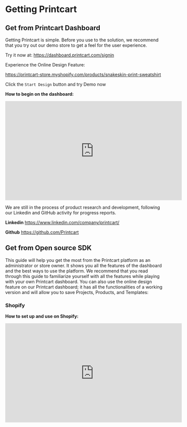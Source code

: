 # Getting Printcart

## Get from Printcart Dashboard
Getting Printcart is simple. Before you use to the solution, we recommend that you try out our demo store to get a feel for the user experience.

Try it now at: 
https://dashboard.printcart.com/signin

Experience the Online Design Feature:

https://printcart-store.myshopify.com/products/snakeskin-print-sweatshirt

Click the `Start Design` button and try Demo now

**How to begin on the dashboard:**

<iframe width="560" height="315" src="https://www.youtube.com/embed/Pm3tVMvqvIU" title="YouTube video player" frameborder="0" allow="accelerometer; autoplay; clipboard-write; encrypted-media; gyroscope; picture-in-picture" allowfullscreen></iframe>

We are still in the process of product research and development, following our Linkedin and GitHub activity for progress reports.

**Linkedin**  https://www.linkedin.com/company/printcart/

**Github**  https://github.com/Printcart



## Get from Open source SDK

This guide will help you get the most from the Printcart platform as an administrator or store owner. It shows you all the features of the dashboard and the best ways to use the platform. We recommend that you read through this guide to familiarize yourself with all the features while playing with your own Printcart dashboard. You can also use the online design feature on our Printcart dashboard; it has all the functionalities of a working version and will allow you to save Projects, Products, and Templates:

### Shopify

**How to set up and use on Shopify:**

<iframe width="560" height="315" src="https://www.youtube.com/embed/Vbf6AfVwqOM" title="YouTube video player" frameborder="0" allow="accelerometer; autoplay; clipboard-write; encrypted-media; gyroscope; picture-in-picture" allowfullscreen></iframe>


